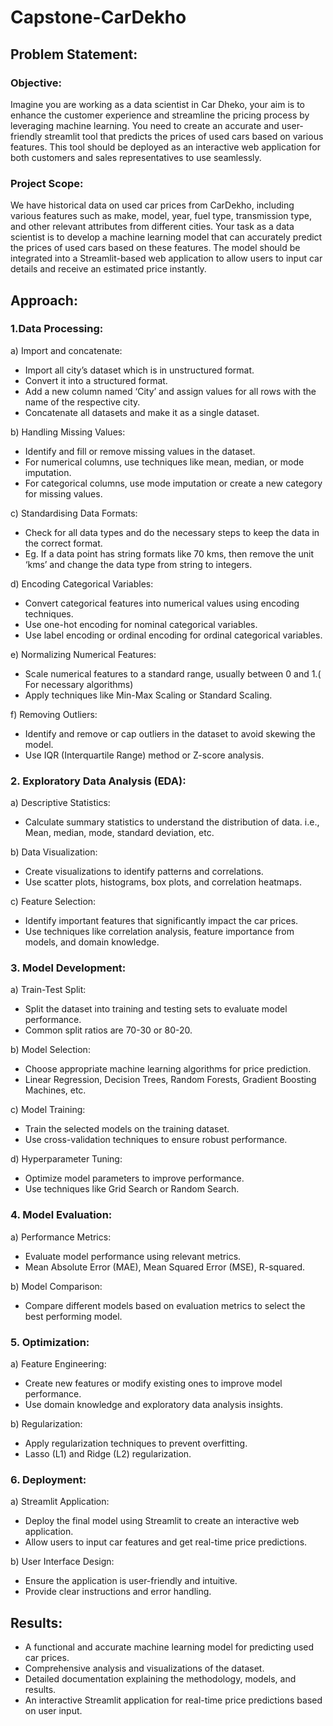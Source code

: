 # Capstone-CarDekho

## Problem Statement:

### Objective:

Imagine you are working as a data scientist in Car Dheko, your aim is to enhance the customer experience and streamline the pricing process by leveraging machine learning. You need to create an accurate and user-friendly streamlit tool that predicts the prices of used cars based on various features. This tool should be deployed as an interactive web application for both customers and sales representatives to use seamlessly.

### Project Scope:

We have historical data on used car prices from CarDekho, including various features such as make, model, year, fuel type, transmission type, and other relevant attributes from different cities. Your task as a data scientist is to develop a machine learning model that can accurately predict the prices of used cars based on these features. The model should be integrated into a Streamlit-based web application to allow users to input car details and receive an estimated price instantly.

## Approach:

### 1.Data Processing:

a) Import and concatenate:
* Import all city’s dataset which is in unstructured format.
* Convert it into a  structured format.
* Add a new column named ‘City’ and assign values for all rows with the name of the respective city.
* Concatenate all datasets and make it as a single dataset.
  
b) Handling Missing Values: 
* Identify and fill or remove missing values in the dataset.
* For numerical columns, use techniques like mean, median, or mode imputation.
* For categorical columns, use mode imputation or create a new category for missing values.
  
c) Standardising Data Formats:
* Check for all data types and do the necessary steps to keep the data in the correct format.
* Eg. If a data point has string formats like 70 kms, then remove the unit ‘kms’ and change the data type from string to integers.
  
d) Encoding Categorical Variables:
* Convert categorical features into numerical values using encoding techniques.
* Use one-hot encoding for nominal categorical variables.
* Use label encoding or ordinal encoding for ordinal categorical variables.
  
e) Normalizing Numerical Features:
* Scale numerical features to a standard range, usually between 0 and 1.( For necessary algorithms)
* Apply techniques like Min-Max Scaling or Standard Scaling.
  
f) Removing Outliers:
* Identify and remove or cap outliers in the dataset to avoid skewing the model.
* Use IQR (Interquartile Range) method or Z-score analysis.

### 2. Exploratory Data Analysis (EDA):

a) Descriptive Statistics: 
* Calculate summary statistics to understand the distribution of data. i.e., Mean, median, mode, standard deviation, etc.
  
b) Data Visualization:
* Create visualizations to identify patterns and correlations.
* Use scatter plots, histograms, box plots, and correlation heatmaps.
  
c) Feature Selection:
* Identify important features that significantly impact the car prices.
* Use techniques like correlation analysis, feature importance from models, and domain knowledge.

### 3. Model Development:

a) Train-Test Split: 
* Split the dataset into training and testing sets to evaluate model performance.
* Common split ratios are 70-30 or 80-20.
  
b) Model Selection:
* Choose appropriate machine learning algorithms for price prediction.
* Linear Regression, Decision Trees, Random Forests, Gradient Boosting Machines, etc.
  
c) Model Training: 
* Train the selected models on the training dataset.
* Use cross-validation techniques to ensure robust performance.
  
d) Hyperparameter Tuning: 
* Optimize model parameters to improve performance.
* Use techniques like Grid Search or Random Search.

### 4. Model Evaluation:

a) Performance Metrics: 
* Evaluate model performance using relevant metrics.
* Mean Absolute Error (MAE), Mean Squared Error (MSE), R-squared.
  
b) Model Comparison:
* Compare different models based on evaluation metrics to select the best performing model.

### 5. Optimization:
   
a) Feature Engineering: 
* Create new features or modify existing ones to improve model performance.
* Use domain knowledge and exploratory data analysis insights.
  
b) Regularization:
* Apply regularization techniques to prevent overfitting.
* Lasso (L1) and Ridge (L2) regularization.

### 6. Deployment:
   
a) Streamlit Application: 
* Deploy the final model using Streamlit to create an interactive web application.
* Allow users to input car features and get real-time price predictions.
  
b) User Interface Design:
* Ensure the application is user-friendly and intuitive.
* Provide clear instructions and error handling.

## Results: 

* A functional and accurate machine learning model for predicting used car prices.
* Comprehensive analysis and visualizations of the dataset.
* Detailed documentation explaining the methodology, models, and results.
* An interactive Streamlit application for real-time price predictions based on user input.
